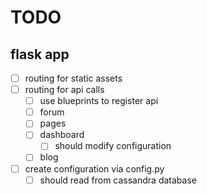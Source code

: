 # TODO

## flask app

- [ ] routing for static assets
- [ ] routing for api calls
  - [ ] use blueprints to register api
  - [ ] forum
  - [ ] pages
  - [ ] dashboard
    - [ ] should modify configuration
  - [ ] blog
- [ ] create configuration via config.py
  - [ ] should read from cassandra database
